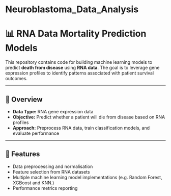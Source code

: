 # Neuroblastoma_Data_Analysis

# 📊 RNA Data Mortality Prediction Models

This repository contains code for building machine learning models to predict **death from disease** using **RNA data**. The goal is to leverage gene expression profiles to identify patterns associated with patient survival outcomes.

---

## 📌 Overview

- **Data Type:** RNA gene expression data  
- **Objective:** Predict whether a patient will die from disease based on RNA profiles  
- **Approach:** Preprocess RNA data, train classification models, and evaluate performance  

---

## 📂 Features

- Data preprocessing and normalisation  
- Feature selection from RNA datasets  
- Multiple machine learning model implementations (e.g. Random Forest, XGBoost and KNN.)  
- Performance metrics reporting 



